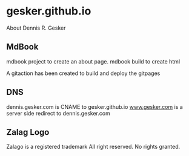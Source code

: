 # gesker.github.io
About Dennis R. Gesker

## MdBook
mdbook project to create an about page.
mdbook build to create html

A gitaction has been created to build and deploy the gitpages


## DNS

dennis.gesker.com is CNAME to gesker.github.io
www.gesker.com is a server side redirect to dennis.gesker.com


## Zalag Logo
Zalago is a registered trademark
All right reserved. No rights granted.
